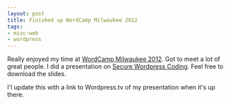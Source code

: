 ```yaml
---
layout: post
title: Finished up WordCamp Milwaukee 2012
tags:
- misc-web
- wordpress
---
```

Really enjoyed my time at [WordCamp Milwaukee 2012](http://2012.milwaukee.wordcamp.org/).  Got to meet a lot of great people.  I did a presentation on [Secure Wordpress Coding](/uploads/2012/WordCamp-Milwaukee-2012-Aaron-Saray-Secure-Wordpress-Coding.pdf).  Feel free to download the slides.  

I'l update this with a link to Wordpress.tv of my presentation when it's up there.
